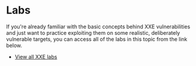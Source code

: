 # Labs

If you're already familiar with the basic concepts behind XXE vulnerabilities and just want to practice exploiting them on some realistic, deliberately vulnerable targets, you can access all of the labs in this topic from the link below.

- [View all XXE labs](https://portswigger.net/web-security/all-labs#xml-external-entity-xxe-injection)

